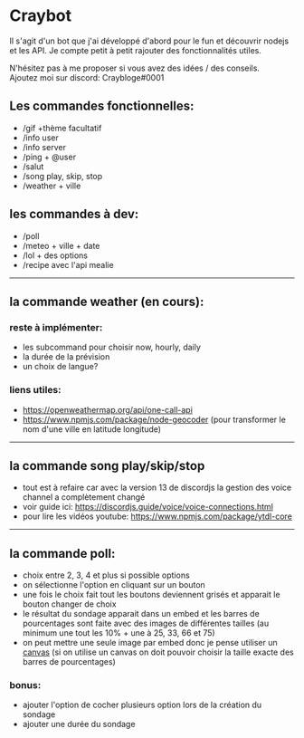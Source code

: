 # Craybot
Il s'agit d'un bot que j'ai développé d'abord pour le fun et découvrir nodejs et les API. Je compte petit à petit rajouter des fonctionnalités utiles.

N'hésitez pas à me proposer si vous avez des idées / des conseils.  
Ajoutez moi sur discord: Craybloge#0001
## Les commandes fonctionnelles:
- /gif +thème facultatif
- /info user
- /info server
- /ping + @user
- /salut
- /song play, skip, stop
- /weather + ville

## les commandes à dev:
- /poll
- /meteo + ville + date
- /lol + des options
- /recipe avec l'api mealie

---

## la commande weather (en cours):

### reste à implémenter:
- les subcommand pour choisir now, hourly, daily
- la durée de la prévision
- un choix de langue?
### liens utiles:
- https://openweathermap.org/api/one-call-api
- https://www.npmjs.com/package/node-geocoder (pour transformer le nom d'une ville en latitude longitude)

---

## la commande song play/skip/stop
- tout est à refaire car avec la version 13 de discordjs la gestion des voice channel a complètement changé
- voir guide ici: https://discordjs.guide/voice/voice-connections.html
- pour lire les vidéos youtube: https://www.npmjs.com/package/ytdl-core

---

## la commande poll:
- choix entre 2, 3, 4 et plus si possible options
- on sélectionne l'option en cliquant sur un bouton
- une fois le choix fait tout les boutons deviennent grisés et apparait le bouton changer de choix
- le résultat du sondage apparait dans un embed et les barres de pourcentages sont faite avec des images de différentes tailles (au minimum une tout les 10% + une à 25, 33, 66 et 75)
- on peut mettre une seule image par embed donc je pense utiliser un [canvas](https://www.npmjs.com/package/canvas) (si on utilise un canvas on doit pouvoir choisir la taille exacte des barres de pourcentages)
### bonus:
- ajouter l'option de cocher plusieurs option lors de la création du sondage
- ajouter une durée du sondage
